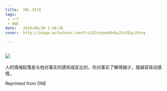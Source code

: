 ```yaml
---
title:	VOL.2519
tags:
 - 一个
 - ONE
date:	2019/08/30 1:39:26
cover:	http://image.wufazhuce.com/Fri24Znzymu84n6uJSv3IqjiPosq

---
```

![](http://image.wufazhuce.com/Fri24Znzymu84n6uJSv3IqjiPosq)
---

人的情绪起落是与他对事实的感知成反比的，你对事实了解得越少，就越容易动感情。
 
Reprinted from ONE
